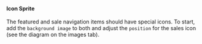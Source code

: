 #### Icon Sprite
The featured and sale navigation items should have special icons. To start, add the `background image` to both and adjust the `position` for the sales icon (see the diagram on the images tab).
